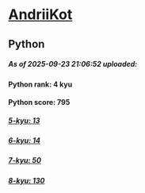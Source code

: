 # [AndriiKot](https://www.codewars.com/users/AndriiKot) 
## Python

##### As of 2025-09-23 21:06:52 uploaded:

#### Python rank: 4 kyu

#### Python score: 795

##### [5-kyu: 13](https://github.com/AndriiKot/Python__CodeWars/tree/main/kyu-5)

##### [6-kyu: 14](https://github.com/AndriiKot/Python__CodeWars/tree/main/kyu-6)

##### [7-kyu: 50](https://github.com/AndriiKot/Python__CodeWars/tree/main/kyu-7)

##### [8-kyu: 130](https://github.com/AndriiKot/Python__CodeWars/tree/main/kyu-8)

